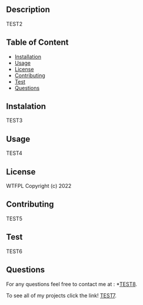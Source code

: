 ## Description

 TEST2

## Table of Content
- [Installation](#installation)
- [Usage](#usage)
- [License](#License)
- [Contributing](#contributing)
- [Test](#test)
- [Questions](#questions)

## Instalation
TEST3

## Usage
TEST4
## License
WTFPL Copyright (c) 2022

## Contributing
TEST5

## Test
TEST6

## Questions

For any questions feel free to contact me at :
 *[TEST8](mailto:TEST8).

To see all of my projects click the link! [TEST7](http://github.com/TEST7).
